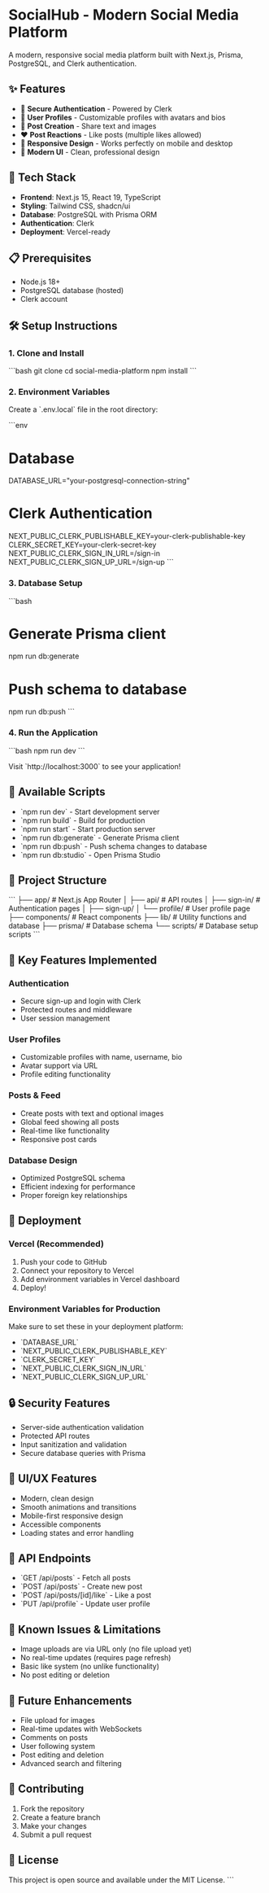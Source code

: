 # SocialHub - Modern Social Media Platform

A modern, responsive social media platform built with Next.js, Prisma, PostgreSQL, and Clerk authentication.

## ✨ Features

- 🔐 **Secure Authentication** - Powered by Clerk
- 👤 **User Profiles** - Customizable profiles with avatars and bios
- 📝 **Post Creation** - Share text and images
- ❤️ **Post Reactions** - Like posts (multiple likes allowed)
- 📱 **Responsive Design** - Works perfectly on mobile and desktop
- 🎨 **Modern UI** - Clean, professional design

## 🚀 Tech Stack

- **Frontend**: Next.js 15, React 19, TypeScript
- **Styling**: Tailwind CSS, shadcn/ui
- **Database**: PostgreSQL with Prisma ORM
- **Authentication**: Clerk
- **Deployment**: Vercel-ready

## 📋 Prerequisites

- Node.js 18+ 
- PostgreSQL database (hosted)
- Clerk account

## 🛠️ Setup Instructions

### 1. Clone and Install

\`\`\`bash
git clone <your-repo-url>
cd social-media-platform
npm install
\`\`\`

### 2. Environment Variables

Create a \`.env.local\` file in the root directory:

\`\`\`env
# Database
DATABASE_URL="your-postgresql-connection-string"

# Clerk Authentication
NEXT_PUBLIC_CLERK_PUBLISHABLE_KEY=your-clerk-publishable-key
CLERK_SECRET_KEY=your-clerk-secret-key
NEXT_PUBLIC_CLERK_SIGN_IN_URL=/sign-in
NEXT_PUBLIC_CLERK_SIGN_UP_URL=/sign-up
\`\`\`

### 3. Database Setup

\`\`\`bash
# Generate Prisma client
npm run db:generate

# Push schema to database
npm run db:push
\`\`\`

### 4. Run the Application

\`\`\`bash
npm run dev
\`\`\`

Visit \`http://localhost:3000\` to see your application!

## 🔧 Available Scripts

- \`npm run dev\` - Start development server
- \`npm run build\` - Build for production
- \`npm run start\` - Start production server
- \`npm run db:generate\` - Generate Prisma client
- \`npm run db:push\` - Push schema changes to database
- \`npm run db:studio\` - Open Prisma Studio

## 📁 Project Structure

\`\`\`
├── app/                    # Next.js App Router
│   ├── api/               # API routes
│   ├── sign-in/           # Authentication pages
│   ├── sign-up/
│   └── profile/           # User profile page
├── components/            # React components
├── lib/                   # Utility functions and database
├── prisma/               # Database schema
└── scripts/              # Database setup scripts
\`\`\`

## 🎯 Key Features Implemented

### Authentication
- Secure sign-up and login with Clerk
- Protected routes and middleware
- User session management

### User Profiles
- Customizable profiles with name, username, bio
- Avatar support via URL
- Profile editing functionality

### Posts & Feed
- Create posts with text and optional images
- Global feed showing all posts
- Real-time like functionality
- Responsive post cards

### Database Design
- Optimized PostgreSQL schema
- Efficient indexing for performance
- Proper foreign key relationships

## 🚀 Deployment

### Vercel (Recommended)

1. Push your code to GitHub
2. Connect your repository to Vercel
3. Add environment variables in Vercel dashboard
4. Deploy!

### Environment Variables for Production

Make sure to set these in your deployment platform:
- \`DATABASE_URL\`
- \`NEXT_PUBLIC_CLERK_PUBLISHABLE_KEY\`
- \`CLERK_SECRET_KEY\`
- \`NEXT_PUBLIC_CLERK_SIGN_IN_URL\`
- \`NEXT_PUBLIC_CLERK_SIGN_UP_URL\`

## 🔒 Security Features

- Server-side authentication validation
- Protected API routes
- Input sanitization and validation
- Secure database queries with Prisma

## 🎨 UI/UX Features

- Modern, clean design
- Smooth animations and transitions
- Mobile-first responsive design
- Accessible components
- Loading states and error handling

## 📝 API Endpoints

- \`GET /api/posts\` - Fetch all posts
- \`POST /api/posts\` - Create new post
- \`POST /api/posts/[id]/like\` - Like a post
- \`PUT /api/profile\` - Update user profile

## 🐛 Known Issues & Limitations

- Image uploads are via URL only (no file upload yet)
- No real-time updates (requires page refresh)
- Basic like system (no unlike functionality)
- No post editing or deletion

## 🔮 Future Enhancements

- File upload for images
- Real-time updates with WebSockets
- Comments on posts
- User following system
- Post editing and deletion
- Advanced search and filtering

## 🤝 Contributing

1. Fork the repository
2. Create a feature branch
3. Make your changes
4. Submit a pull request

## 📄 License

This project is open source and available under the MIT License.
\`\`\`
